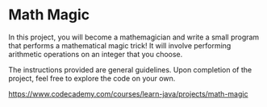 # Math Magic

In this project, you will become a mathemagician and write a small program that performs a mathematical magic trick! It will involve performing arithmetic operations on an integer that you choose.

The instructions provided are general guidelines. Upon completion of the project, feel free to explore the code on your own.

<https://www.codecademy.com/courses/learn-java/projects/math-magic>
